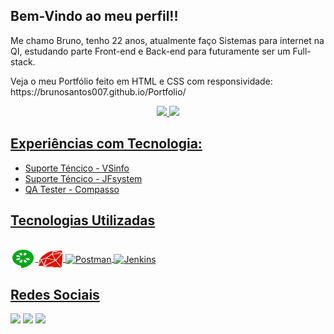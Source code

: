## Bem-Vindo ao meu perfil!!
<p> Me chamo Bruno, tenho 22 anos, atualmente faço Sistemas para internet na QI, estudando parte Front-end e Back-end para futuramente ser um Full-stack.</p>
<p>Veja o meu Portfólio feito em HTML e CSS com responsividade: https://brunosantos007.github.io/Portfolio/ </p>


<div align="center">
  <a href="https://github.com/brunosantos007">
  <img height="180em" src="https://github-readme-stats.vercel.app/api?username=brunosantos007&show_icons=true&theme=dark&include_all_commits=true&count_private=true"/>
  <img height="180em" src="https://github-readme-stats.vercel.app/api/top-langs/?username=brunosantos007&layout=compact&langs_count=7&theme=dark"/>
</div>

## Experiências com Tecnologia:
<ul>
  <li>Suporte Téncico - VSinfo</li>
  <li>Suporte Téncico - JFsystem</li>
  <li>QA Tester - Compasso</li>
</ul>

## Tecnologias Utilizadas

<div style="display: inline_block"><br>
  <img align="center" alt="Cucumber" height="30" width="40" src="https://raw.githubusercontent.com/devicons/devicon/master/icons/cucumber/cucumber-plain.svg">
  <img align="center" alt="Ruby" height="30" width="40" src="https://raw.githubusercontent.com/devicons/devicon/master/icons/ruby/ruby-plain.svg">
  <img align="center" alt="Postman" height="30" width="40" src="https://www.vectorlogo.zone/logos/getpostman/getpostman-icon.svg">
  <img align="center" alt="Jenkins" height="30" width="40" src="https://www.vectorlogo.zone/logos/jenkins/jenkins-icon.svg">
</div>
  
  ## Redes Sociais
 
<div> 
  <a href="https://www.instagram.com/brungosg/" target="_blank"><img src="https://img.shields.io/badge/-Instagram-%23E4405F?style=for-the-badge&logo=instagram&logoColor=white" target="_blank"></a>
  <a href = "mailto:brunosantoss@outlook.com"><img src="https://img.shields.io/badge/-Gmail-%23333?style=for-the-badge&logo=gmail&logoColor=white" target="_blank"></a>
  <a href="https://www.linkedin.com/in/bruno-santos-6a8213212/" target="_blank"><img src="https://img.shields.io/badge/-LinkedIn-%230077B5?style=for-the-badge&logo=linkedin&logoColor=white" target="_blank"></a> 
 
 
</div>
